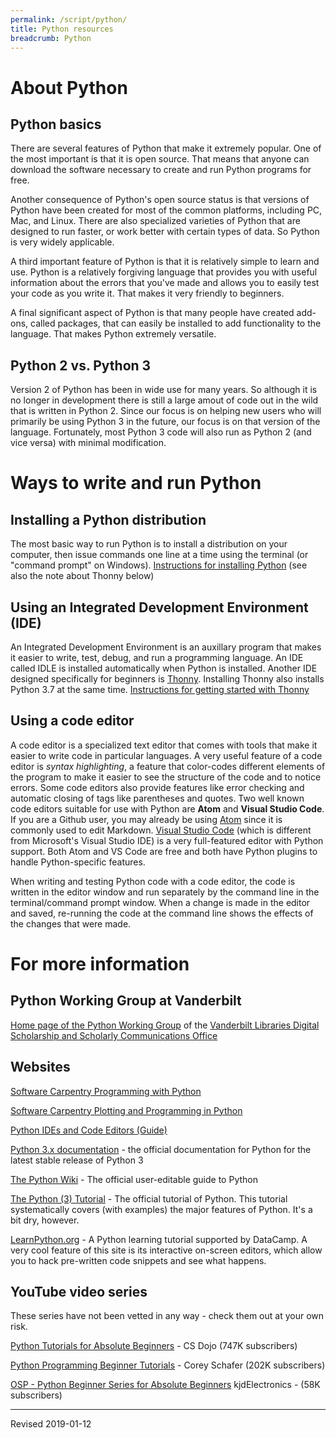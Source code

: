 ```yaml
---
permalink: /script/python/
title: Python resources
breadcrumb: Python
---
```


# About Python

## Python basics

There are several features of Python that make it extremely popular.  One of the most important is that it is open source.  That means that anyone can download the software necessary to create and run Python programs for free.  

Another consequence of Python's open source status is that versions of Python have been created for most of the common platforms, including PC, Mac, and Linux.  There are also specialized varieties of Python that are designed to run faster, or work better with certain types of data.  So Python is very widely applicable.

A third important feature of Python is that it is relatively simple to learn and use.  Python is a relatively forgiving language that provides you with useful information about the errors that you've made and allows you to easily test your code as you write it.  That makes it very friendly to beginners.

A final significant aspect of Python is that many people have created add-ons, called packages, that can easily be installed to add functionality to the language.  That makes Python extremely versatile.

## Python 2 vs. Python 3

Version 2 of Python has been in wide use for many years.  So although it is no longer in development there is still a large amout of code out in the wild that is written in Python 2.  Since our focus is on helping new users who will primarily be using Python 3 in the future, our focus is on that version of the language.  Fortunately, most Python 3 code will also run as Python 2 (and vice versa) with minimal modification.

# Ways to write and run Python

## Installing a Python distribution

The most basic way to run Python is to install a distribution on your computer, then issue commands one line at a time using the terminal (or "command prompt" on Windows).  [Instructions for installing Python](install) (see also the note about Thonny below)

## Using an Integrated Development Environment (IDE)

An Integrated Development Environment is an auxillary program that makes it easier to write, test, debug, and run a programming language.  An IDE called IDLE is installed automatically when Python is installed.  Another IDE designed specifically for beginners is [Thonny](https://thonny.org/). Installing Thonny also installs Python 3.7 at the same time.  [Instructions for getting started with Thonny](thonny)

## Using a code editor

A code editor is a specialized text editor that comes with tools that make it easier to write code in particular languages.  A very useful feature of a code editor is *syntax highlighting*, a feature that color-codes different elements of the program to make it easier to see the structure of the code and to notice errors.  Some code editors also provide features like error checking and automatic closing of tags like parentheses and quotes.  Two well known code editors suitable for use with Python are **Atom** and **Visual Studio Code**.  If you are a Github user, you may already be using [Atom](https://atom.io/) since it is commonly used to edit Markdown.  [Visual Studio Code](https://code.visualstudio.com/) (which is different from Microsoft's Visual Studio IDE) is a very full-featured editor with Python support.  Both Atom and VS Code are free and both have Python plugins to handle Python-specific features.

When writing and testing Python code with a code editor, the code is written in the editor window and run separately by the command line in the terminal/command prompt window.  When a change is made in the editor and saved, re-running the code at the command line shows the effects of the changes that were made.

# For more information

## Python Working Group at Vanderbilt

[Home page of the Python Working Group](wg) of the [Vanderbilt Libraries Digital Scholarship and Scholarly Communications Office](https://www.library.vanderbilt.edu/scholarly/)

## Websites

[Software Carpentry Programming with Python](http://swcarpentry.github.io/python-novice-inflammation/)

[Software Carpentry Plotting and Programming in Python](http://swcarpentry.github.io/python-novice-inflammation/)

[Python IDEs and Code Editors (Guide)](https://realpython.com/python-ides-code-editors-guide/)

[Python 3.x documentation](https://docs.python.org/3/) - the official documentation for Python for the latest stable release of Python 3

[The Python Wiki](https://wiki.python.org/moin/) - The official user-editable guide to Python

[The Python (3) Tutorial](https://docs.python.org/3/tutorial/index.html) - The official tutorial of Python.  This tutorial systematically covers (with examples) the major features of Python.  It's a bit dry, however.

[LearnPython.org](https://www.learnpython.org/) - A Python learning tutorial supported by DataCamp.  A very cool feature of this site is its interactive on-screen editors, which allow you to hack pre-written code snippets and see what happens.

## YouTube video series

These series have not been vetted in any way - check them out at your own risk.

[Python Tutorials for Absolute Beginners](https://www.youtube.com/playlist?list=PLBZBJbE_rGRWeh5mIBhD-hhDwSEDxogDg) - CS Dojo (747K subscribers)

[Python Programming Beginner Tutorials](https://www.youtube.com/playlist?list=PL-osiE80TeTskrapNbzXhwoFUiLCjGgY7) - Corey Schafer (202K subscribers)

[OSP - Python Beginner Series for Absolute Beginners](https://www.youtube.com/playlist?list=PLBZBJbE_rGRWeh5mIBhD-hhDwSEDxogDg) kjdElectronics - (58K subscribers)

----
Revised 2019-01-12

